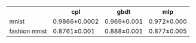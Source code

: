 <table>
    <tr>
        <th> </th>
        <th> cpl</th>
        <th> gbdt</th>
        <th> mlp</th>
    </tr>
    <tr>
        <td>
        mnist
        </td>
        <td>
        0.9866&plusmn;0.0002
        </td>
        <td>
        0.969&plusmn;0.001
        </td>
        <td>
        0.972&plusmn;0.000
        </td>
    <t/r>
    <tr>
        <td>
        fashion mnist
        </td>
         <td>
        0.8761&plusmn;0.001
        </td>
        <td>
        0.888&plusmn;0.001
        </td>
        <td>
        0.877&plusmn;0.005
        </td>
    <t/r>
</table>